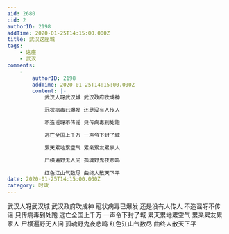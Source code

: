 ```yaml
---
aid: 2680
cid: 2
authorID: 2198
addTime: 2020-01-25T14:15:00.000Z
title: 武汉这座城
tags:
    - 这座
    - 武汉
comments:
    -
        authorID: 2198
        addTime: 2020-01-25T14:15:00.000Z
        content: |-
            武汉人呀武汉城 武汉政府吹成神

            冠状病毒已爆发 还是没有人传人

            不造谣呀不传谣 只传病毒到处跑

            逃亡全国上千万 一声令下封了城

            累天累地累空气 累亲累友累家人

            尸横遍野无人问 孤魂野鬼夜悲鸣

            红色江山气数尽 曲终人散天下平
date: 2020-01-25T14:15:00.000Z
category: 时政
---
```


武汉人呀武汉城 武汉政府吹成神 冠状病毒已爆发 还是没有人传人 不造谣呀不传谣 只传病毒到处跑 逃亡全国上千万 一声令下封了城 累天累地累空气 累亲累友累家人 尸横遍野无人问 孤魂野鬼夜悲鸣 红色江山气数尽 曲终人散天下平
